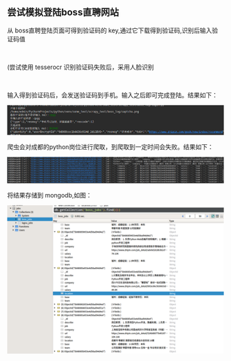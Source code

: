 <h2>尝试模拟登陆boss直聘网站</h2>
<p>从 boss直聘登陆页面可得到验证码的 key,通过它下载得到验证码,识别后输入验证码值</p></br>
<p>(尝试使用 tesserocr 识别验证码失败后，采用人脸识别</p><br>
<p>输入得到验证码后，会发送验证码到手机。输入之后即可完成登陆。结果如下：</P>
<img src='result/result1.png'>
<p>爬虫会对成都的python岗位进行爬取，到爬取到一定时间会失败。结果如下：</p>
<img src='result/result2.png'>
<p>将结果存储到 mongodb,如图：</P>
<img src='result/result3.png'>